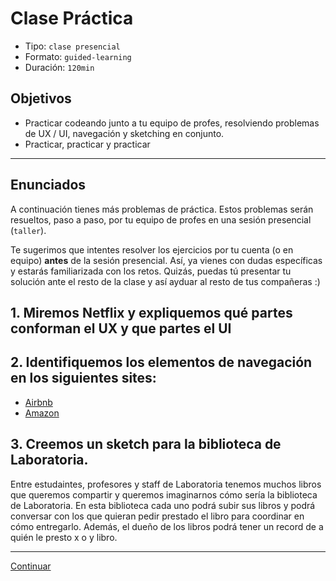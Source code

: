 # Clase Práctica
- Tipo: `clase presencial`
- Formato: `guided-learning`
- Duración: `120min`

## Objetivos
- Practicar codeando junto a tu equipo de profes, resolviendo problemas de
UX / UI, navegación y sketching en conjunto.
- Practicar, practicar y practicar
***

## Enunciados
A continuación tienes más problemas de práctica. Estos problemas serán
resueltos, paso a paso, por tu equipo de profes en una sesión
presencial (`taller`).

Te sugerimos que intentes resolver los ejercicios por tu cuenta (o en equipo)
**antes** de la sesión presencial. Así, ya vienes con dudas específicas y
estarás familiarizada con los retos. Quizás, puedas tú presentar tu solución
ante el resto de la clase y así ayduar al resto de tus compañeras :)

## 1. Miremos Netflix y expliquemos qué partes conforman el UX y que partes el UI

<!--

	En este ejercicio reforzaremos los conceptos de la clase en que hablamos de las diferencias entre UX y UI. La idea es generar la discusión en base a una plataforma que las chicas conozcan: Netflix. En Netflix encontramos muchas aspectos que mejoran la experiencia de usuario sin tener que ser necesariamente elementos del UI. Podemos empezar preguntándole a las estudiantes "qué elementos de Netflix creen que son parte del UX y qué elementos el UI"

	Elementos UX: 

	* Poner pausa y seguir en cualquier dispositivo.
	* Que pueda tener 5 tipos de usuarios
	* Que pueda buscar rápidamente la serie que quiero
	* Que me sugiera series/películas basadas en mi historial 
	* Que la calidad del video cambie automáticamente dependiendo de la velocidad de conexión

	Elementos UI:

	* Diseño de los botones
	* Los colores de la marca (negro y rojo)
	* Diseño de los menús
	* Barra de reproducción con botones para subtítulos, episodios, volumen
 	* La forma, tamaño y colores de los covers de las series y películas
	* La barra de avance en el consumo del contenido de una serie / película

-->


## 2. Identifiquemos los elementos de navegación en los siguientes sites:
 
 * [Airbnb](http://airbnb.com)
 * [Amazon](http://amazon.com/)
 

 <!-- 

	Existen muchos elementos de navegación en estos sites. La idea es darles a las estudiantes un rato para que ellas visiten los sites y vayan identificando los elementos. 

	En este link están los elementos principales que identificamos. Sin embargo, se valora mucho la discusión y propuesta de las chicas. 

 -->
 
## 3. Creemos un sketch para la biblioteca de Laboratoria. 

Entre estudaintes, profesores y staff de Laboratoria tenemos muchos libros que queremos compartir y queremos imaginarnos cómo sería la biblioteca de Laboratoria. En esta biblioteca cada uno podrá subir sus libros y podrá conversar con los que quieran pedir prestado el libro para coordinar en cómo entregarlo. Además, el dueño de los libros podrá tener un record de a quién le presto x o y libro.  

<!--
	La idea de este ejercicio es practicar entre todos el sketching de productos. No hay una solución perfecta, lo que buscamos es generar ideas bajo una premisa y buscar que vayan practicando el sketching, sin dejar de lado los conceptos ya aprendidos como navegación.
-->

***
[Continuar](09-ux-challenges.md)